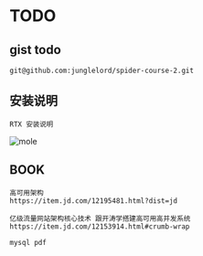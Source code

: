 # TODO

## gist todo
```
git@github.com:junglelord/spider-course-2.git
```

## 安装说明
```
RTX 安装说明
```

![mole](https://github.com/linwh8/ModernWebPrograming/raw/master/My_image/puzzle.png)

## BOOK
```
高可用架构
https://item.jd.com/12195481.html?dist=jd

亿级流量网站架构核心技术 跟开涛学搭建高可用高并发系统
https://item.jd.com/12153914.html#crumb-wrap

mysql pdf
```
